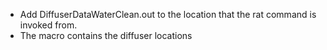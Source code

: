 - Add DiffuserDataWaterClean.out to the location that the rat command is invoked from.
- The macro contains the diffuser locations 
